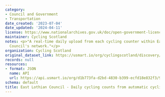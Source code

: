 ```yaml
---
category:
- Council and Government
- Transportation
date_created: '2023-07-04'
date_updated: '2024-04-11'
license: https://www.nationalarchives.gov.uk/doc/open-government-licence/version/3/
maintainer: Cycling Scotland
notes: <p>"A real-time daily upload from each cycling counter within East Lothian
  Council's network."</p>
organization: Cycling Scotland
original_dataset_link: https://usmart.io/org/cyclingscotland/discovery/discovery-view-detail/b6d5e1ea-197b-4dca-8116-fd68c309641a
records: null
resources:
- format: JSON
  name: API
  url: https://api.usmart.io/org/d1b773fa-d2bd-4830-b399-ecfd18e832f3/979d6fa5-fb0e-4d52-a708-6fdaf0685811/1/urql
schema: default
title: East Lothian Council - Daily cycling counts from automatic cycling counters
---
```

